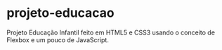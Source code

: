 # projeto-educacao
 Projeto Educação Infantil feito em HTML5 e CSS3 usando o conceito de Flexbox e um pouco de JavaScript.
